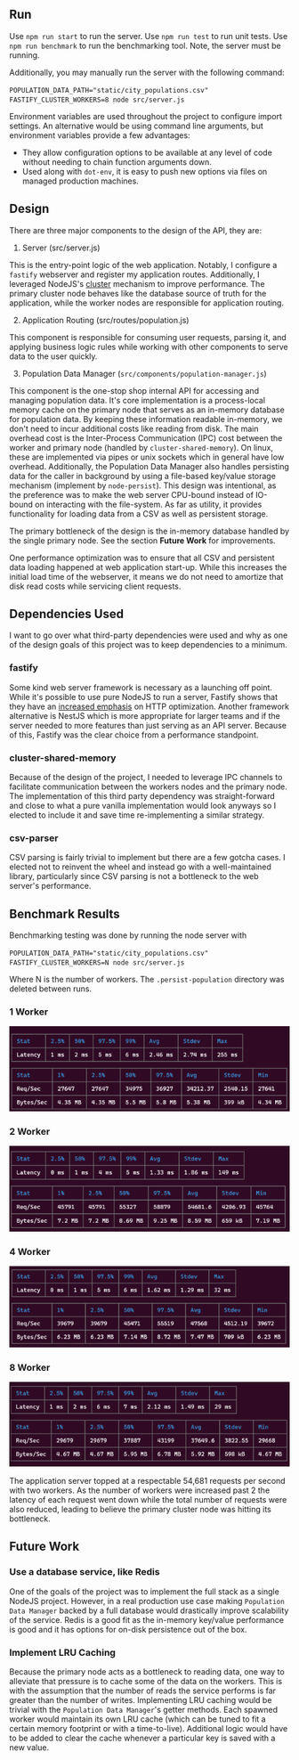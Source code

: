 ## Run

Use `npm run start` to run the server.
Use `npm run test` to run unit tests.
Use `npm run benchmark` to run the benchmarking tool. Note, the server must be running.

Additionally, you may manually run the server with the following command:

`POPULATION_DATA_PATH="static/city_populations.csv" FASTIFY_CLUSTER_WORKERS=8 node src/server.js`

Environment variables are used throughout the project to configure import settings. An alternative would be using command line arguments, but environment variables provide a few advantages:

- They allow configuration options to be available at any level of code without needing to chain function arguments down.
- Used along with `dot-env`, it is easy to push new options via files on managed production machines.


## Design

There are three major components to the design of the API, they are:

1. Server (src/server.js)

This is the entry-point logic of the web application. Notably, I configure a `fastify` webserver and register my application routes. Additionally, I leveraged NodeJS's [cluster](https://nodejs.org/api/cluster.html) mechanism to improve performance. The primary cluster node behaves like the database source of truth for the application, while the worker nodes are responsible for application routing.

2. Application Routing (src/routes/population.js)

This component is responsible for consuming user requests, parsing it, and applying business logic rules while working with other components to serve data to the user quickly.

3. Population Data Manager (`src/components/population-manager.js`)

This component is the one-stop shop internal API for accessing and managing population data. It's core implementation is a process-local memory cache on the primary node that serves as an in-memory database for population data. By keeping these information readable in-memory, we don't need to incur additional costs like reading from disk. The main overhead cost is the Inter-Process Communication (IPC) cost between the worker and primary node (handled by `cluster-shared-memory`). On linux, these are implemented via pipes or unix sockets which in general have low overhead. Additionally, the Population Data Manager also handles persisting data for the caller in background by using a file-based key/value storage mechanism (implement by `node-persist`). This design was intentional, as the preference was to make the web server CPU-bound instead of IO-bound on interacting with the file-system. As far as utility, it provides functionality for loading data from a CSV as well as persistent storage. 

The primary bottleneck of the design is the in-memory database handled by the single primary node. See the section **Future Work** for improvements.

One performance optimization was to ensure that all CSV and persistent data loading happened at web application start-up. While this increases the initial load time of the webserver, it means we do not need to amortize that disk read costs while servicing client requests.


## Dependencies Used 

I want to go over what third-party dependencies were used and why as one of the design goals of this project was to keep dependencies to a minimum.

### fastify

Some kind web server framework is necessary as a launching off point. While it's possible to use pure NodeJS to run a server, Fastify shows that they have an [increased emphasis](https://fastify.dev/benchmarks) on HTTP optimization. Another framework alternative is NestJS which is more appropriate for larger teams and if the server needed to more features than just serving as an API server. Because of this, Fastify was the clear choice from a performance standpoint.

### cluster-shared-memory

Because of the design of the project, I needed to leverage IPC channels to facilitate communication between the workers nodes and the primary node. The implementation of this third party dependency was straight-forward and close to what a pure vanilla implementation would look anyways so I elected to include it and save time re-implementing a similar strategy.

### csv-parser

CSV parsing is fairly trivial to implement but there are a few gotcha cases. I elected not to reinvent the wheel and instead go with a well-maintained library, particularly since CSV parsing is not a bottleneck to the web server's performance.

## Benchmark Results

Benchmarking testing was done by running the node server with  

`POPULATION_DATA_PATH="static/city_populations.csv" FASTIFY_CLUSTER_WORKERS=N node src/server.js`

Where N is the number of workers. The `.persist-population` directory was deleted between runs.
### 1 Worker
![Benchmark 1 Worker](docs/benchmark-1-worker.png)
### 2 Worker
![Benchmark 2 Worker](docs/benchmark-2-worker.png)
### 4 Worker
![Benchmark 4 Worker](docs/benchmark-4-worker.png)
### 8 Worker
![Benchmark 8 Worker](docs/benchmark-8-worker.png)

The application server topped at a respectable 54,681 requests per second with two workers. As the number of workers were increased past 2 the latency of each request went down while the total number of requests were also reduced, leading to believe the primary cluster node was hitting its bottleneck.


## Future Work

### Use a database service, like Redis

One of the goals of the project was to implement the full stack as a single NodeJS project. However, in a real production use case making `Population Data Manager` backed by a full database would drastically improve scalability of the service. Redis is a good fit as the in-memory key/value performance is good and it has options for on-disk persistence out of the box. 

### Implement LRU Caching

Because the primary node acts as a bottleneck to reading data, one way to alleviate that pressure is to cache some of the data on the workers. This is with the assumption that the number of reads the service performs is far greater than the number of writes. Implementing LRU caching would be trivial with the `Population Data Manager`'s getter methods. Each spawned worker would maintain its own LRU cache (which can be tuned to fit a certain memory footprint or with a time-to-live). Additional logic would have to be added to clear the cache whenever a particular key is saved with a new value.


